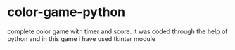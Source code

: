 # color-game-python
complete color game with timer and score. it was coded through the help of python  and in this game i have used tkinter module
